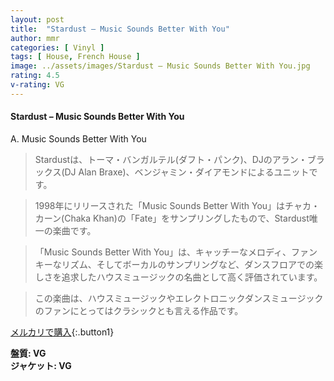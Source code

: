 ```yaml
---
layout: post
title:  "Stardust – Music Sounds Better With You"
author: mmr
categories: [ Vinyl ]
tags: [ House, French House ]
image: ../assets/images/Stardust – Music Sounds Better With You.jpg
rating: 4.5
v-rating: VG
---
```


#### Stardust – Music Sounds Better With You

A. Music Sounds Better With You

> Stardustは、トーマ・バンガルテル(ダフト・パンク)、DJのアラン・ブラックス(DJ Alan Braxe)、ベンジャミン・ダイアモンドによるユニットです。

> 1998年にリリースされた「Music Sounds Better With You」はチャカ・カーン(Chaka Khan)の「Fate」をサンプリングしたもので、Stardust唯一の楽曲です。

> 「Music Sounds Better With You」は、キャッチーなメロディ、ファンキーなリズム、そしてボーカルのサンプリングなど、ダンスフロアでの楽しさを追求したハウスミュージックの名曲として高く評価されています。

> この楽曲は、ハウスミュージックやエレクトロニックダンスミュージックのファンにとってはクラシックとも言える作品です。

[メルカリで購入](https://jp.mercari.com/item/m55707483061){:.button1}

<div class="mt-4 mb-4 d-flex align-items-center">
<strong class="mr-1">盤質: VG</strong>
</div>
<div class="mt-4 mb-4 d-flex align-items-center">
<strong class="mr-1">ジャケット: VG</strong>
</div>
